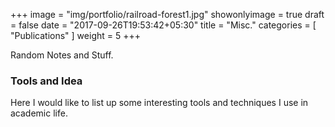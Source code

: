 +++
image = "img/portfolio/railroad-forest1.jpg"
showonlyimage = true
draft = false
date = "2017-09-26T19:53:42+05:30"
title = "Misc."
categories = [ "Publications" ]
weight = 5
+++

Random Notes and Stuff.
<!--more-->

### Tools and Idea

Here I would like to list up some interesting tools and techniques I use in academic life. 
